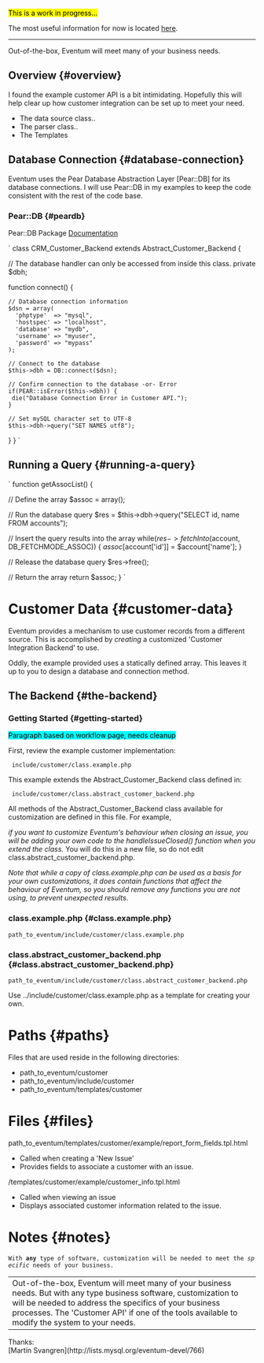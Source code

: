<span style="background:yellow; color:black"> This is a work in
progress... </span>

The most useful information for now is located
[here](/Eventum:Extending_and_Integrating_Eventum "wikilink").

<hr markdown="1">
Out-of-the-box, Eventum will meet many of your business needs.

Overview {#overview}
--------

I found the example customer API is a bit intimidating. Hopefully this
will help clear up how customer integration can be set up to meet your
need.

-   The data source class..
-   The parser class..
-   The Templates

Database Connection {#database-connection}
-------------------

Eventum uses the Pear Database Abstraction Layer [Pear::DB] for its
database connections. I will use Pear::DB in my examples to keep the
code consistent with the rest of the code base.

### Pear::DB {#peardb}

Pear::DB Package [Documentation](http://pear.php.net/package/DB/docs)

`
 class CRM_Customer_Backend extends Abstract_Customer_Backend
 {

  // The database handler can only be accessed from inside this class.
  private $dbh;

  function connect()
  {

    // Database connection information
    $dsn = array(
      'phptype'  => "mysql",
      'hostspec' => "localhost",
      'database' => "mydb",
      'username' => "myuser",
      'password' => "mypass"
    );

    // Connect to the database
    $this->dbh = DB::connect($dsn);

    // Confirm connection to the database -or- Error
    if(PEAR::isError($this->dbh)) {
     die("Database Connection Error in Customer API.");
    }

    // Set mySQL character set to UTF-8
    $this->dbh->query("SET NAMES utf8");
  }
 }
`

Running a Query {#running-a-query}
---------------

`
 function getAssocList()
 {

  // Define the array
  $assoc = array();

  // Run the database query
  $res = $this->dbh->query("SELECT id, name FROM accounts");

  // Insert the query results into the array
  while($res->fetchInto($account, DB_FETCHMODE_ASSOC)) {
   $assoc[$account['id']] = $account['name'];
  }

  // Release the database query
  $res->free();

  // Return the array
  return $assoc;
 }
`

Customer Data {#customer-data}
=============

Eventum provides a mechanism to use customer records from a different
source. This is accomplished by *creating* a customized 'Customer
Integration Backend' to use.

Oddly, the example provided uses a statically defined array. This leaves
it up to you to design a database and connection method.

The Backend {#the-backend}
-----------

### Getting Started {#getting-started}

<span style="background:aqua; color:black"> Paragraph based on workflow
page, needs cleanup </span>

First, review the example customer implementation:

` include/customer/class.example.php`

This example extends the Abstract_Customer_Backend class defined in:

` include/customer/class.abstract_customer_backend.php`

All methods of the Abstract_Customer_Backend class available for
customization are defined in this file. For example,

*if you want to customize Eventum's behaviour when closing an issue, you
will be adding your own code to the handleIssueClosed() function when
you extend the class.* You will do this in a new file, so do not edit
class.abstract_customer_backend.php.

*Note that while a copy of class.example.php can be used as a basis for
your own customizations, it does contain functions that affect the
behaviour of Eventum, so you should remove any functions you are not
using, to prevent unexpected results.*

### class.example.php {#class.example.php}

    path_to_eventum/include/customer/class.example.php

### class.abstract_customer_backend.php {#class.abstract_customer_backend.php}

    path_to_eventum/include/customer/class.abstract_customer_backend.php

Use ../include/customer/class.example.php as a template for creating
your own.

Paths {#paths}
=====

Files that are used reside in the following directories:

-   path_to_eventum/customer
-   path_to_eventum/include/customer
-   path_to_eventum/templates/customer

Files {#files}
=====

path_to_eventum/templates/customer/example/report_form_fields.tpl.html

-   Called when creating a 'New Issue'
-   Provides fields to associate a customer with an issue.

/templates/customer/example/customer_info.tpl.html

-   Called when viewing an issue
-   Displays associated customer information related to the issue.

Notes {#notes}
=====

`With `**`any`**` type of software, customization will be needed to meet the `*`specific`*` needs of your business.`

<table markdown="1" width="55%">
<tr markdown="1">
<td markdown="1">
Out-of-the-box, Eventum will meet many of your business needs. But with
any type business software, customization to will be needed to address
the specifics of your business processes. The 'Customer API' if one of
the tools available to modify the system to your needs.

</td>
</tr>
</table>
Thanks:

<div markdown="1" class="references-small">
[Martin Svangren](http://lists.mysql.org/eventum-devel/766)

</div>
